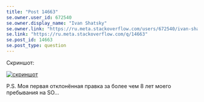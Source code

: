 ```yaml
---
title: "Post 14663"
se.owner.user_id: 672540
se.owner.display_name: "Ivan Shatsky"
se.owner.link: "https://ru.meta.stackoverflow.com/users/672540/ivan-shatsky"
se.link: "https://ru.meta.stackoverflow.com/q/14663"
se.post_id: 14663
se.post_type: question
---
```

<p>Скриншот:</p>
<p><a href="https://i.sstatic.net/V0Phhqct.png" rel="nofollow noreferrer"><img src="https://i.sstatic.net/V0Phhqct.png" alt="скриншот" /></a></p>
<p>P.S. Моя первая отклонённая правка за более чем 8 лет моего пребывания на SO...</p>
